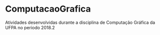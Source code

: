 # ComputacaoGrafica
Atividades desenvolvidas durante a disciplina de Computação Gráfica da UFPA no periodo 2018.2
